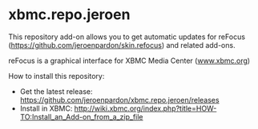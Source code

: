 xbmc.repo.jeroen
================

This repository add-on allows you to get automatic updates for reFocus (https://github.com/jeroenpardon/skin.refocus) and related add-ons.

reFocus is a graphical interface for XBMC Media Center (www.xbmc.org) 

How to install this repository:

- Get the latest release: https://github.com/jeroenpardon/xbmc.repo.jeroen/releases
- Install in XBMC: http://wiki.xbmc.org/index.php?title=HOW-TO:Install_an_Add-on_from_a_zip_file


